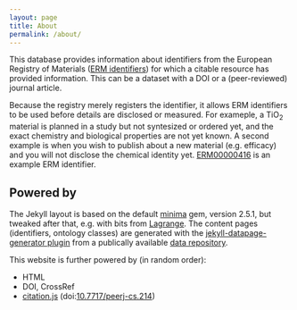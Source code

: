 ```yaml
---
layout: page
title: About
permalink: /about/
---
```


This database provides information about identifiers from the European Registry of Materials
([ERM identifiers](/erm-database/work/10.1186/S13321-022-00614-7)) for which a citable resource has provided
information. This can be a dataset with a DOI or a (peer-reviewed) journal article.

Because the registry merely registers the identifier, it allows ERM identifiers to be used
before details are disclosed or measured. For exameple, a TiO<sub>2</sub> material is planned
in a study but not syntesized or ordered yet, and the exact chemistry and biological properties
are not yet known. A second example is when you wish to publish about a new material (e.g. efficacy)
and you will not disclose the chemical identity yet. [ERM00000416](/erm-database/substance/erm/ERM00000416)
is an example ERM identifier.

## Powered by

The Jekyll layout is based on the default [minima](https://github.com/jekyll/minima) gem, version 2.5.1, but tweaked after that, e.g. with bits
from [Lagrange](https://github.com/LeNPaul/Lagrange/). The content pages (identifiers, ontology classes) are generated with the [jekyll-datapage-generator plugin](https://github.com/avillafiorita/jekyll-datapage_gen) from a publically available [data repository](https://github.com/nanocommons/erm-database/tree/main/_data).

This website is further powered by (in random order):

* HTML
* DOI, CrossRef
* [citation.js](https://citation.js.org/) (doi:[10.7717/peerj-cs.214](https://doi.org/10.7717/peerj-cs.214))
